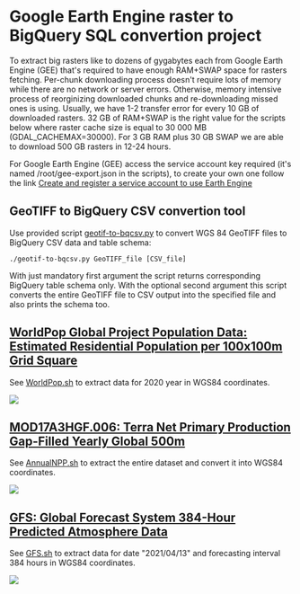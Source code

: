 # Google Earth Engine raster to BigQuery SQL convertion project

To extract big rasters like to dozens of gygabytes each from Google Earth Engine (GEE) that's required to have enough RAM+SWAP space for rasters fetching.
Per-chunk downloading process doesn't require lots of memory while there are no network or server errors. Otherwise, memory
intensive process of reorginizing downloaded chunks and re-downloading missed ones is using. Usually, we have 1-2 transfer
error for every 10 GB of downloaded rasters. 32 GB of RAM+SWAP is the right value for the scripts below where raster cache
size is equal to 30 000 MB (GDAL_CACHEMAX=30000). For 3 GB RAM plus 30 GB SWAP we are able to download 500 GB rasters
in 12-24 hours.

For Google Earth Engine (GEE) access the service account key required (it's named /root/gee-export.json in the scripts), to create your own one
follow the link [Create and register a service account to use Earth Engine](https://developers.google.com/earth-engine/guides/service_account)

## GeoTIFF to BigQuery CSV convertion tool

Use provided script [geotif-to-bqcsv.py](scripts/geotif-to-bqcsv.py) to convert WGS 84 GeoTIFF files to BigQuery CSV data and table schema:
```
./geotif-to-bqcsv.py GeoTIFF_file [CSV_file]
```
With just mandatory first argument the script returns corresponding BigQuery table schema only. With the optional second argument this script
converts the entire GeoTIFF file to CSV output into the specified file and also prints the schema too.

## [WorldPop Global Project Population Data: Estimated Residential Population per 100x100m Grid Square](https://developers.google.com/earth-engine/datasets/catalog/WorldPop_GP_100m_pop)

See [WorldPop.sh](scripts/WorldPop.sh) to extract data for 2020 year in WGS84 coordinates.

![](https://mw1.google.com/ges/dd/images/WorldPop_GP_100m_pop_sample.png)

## [MOD17A3HGF.006: Terra Net Primary Production Gap-Filled Yearly Global 500m](https://developers.google.com/earth-engine/datasets/catalog/MODIS_006_MOD17A3HGF)

See [AnnualNPP.sh](scripts/AnnualNPP.sh) to extract the entire dataset and convert it into WGS84 coordinates.

![](https://mw1.google.com/ges/dd/images/MODIS_006_MOD17A3HGF_sample.png)

## [GFS: Global Forecast System 384-Hour Predicted Atmosphere Data](https://developers.google.com/earth-engine/datasets/catalog/NOAA_GFS0P25)

See [GFS.sh](scripts/GFS.sh) to extract data for date "2021/04/13" and forecasting interval 384 hours in WGS84 coordinates.

![](https://mw1.google.com/ges/dd/images/NOAA_GFS0P25_sample.png)
